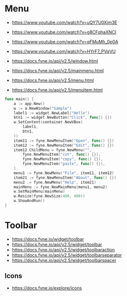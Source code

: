 # Menu
- https://www.youtube.com/watch?v=uQY7U0Xim3E
- https://www.youtube.com/watch?v=g8CFqhaXNCI
- https://www.youtube.com/watch?v=qFMuMh_0p0A
- https://www.youtube.com/watch?v=HYrF7_PVqVU

- https://docs.fyne.io/api/v2.5/window.html
- https://docs.fyne.io/api/v2.5/mainmenu.html
- https://docs.fyne.io/api/v2.5/menu.html
- https://docs.fyne.io/api/v2.5/menuitem.html

```go
func main() {
 	a := app.New()
 	w := a.NewWindow("Sample")
 	label1 := widget.NewLabel("Hello")
 	btn1 := widget.NewButton("Click", func() {})
 	w.SetContent(container.NewVBox(
 		label1,
 		btn1,
 	))
 	item11 := fyne.NewMenuItem("Open", func() {})
 	item12 := fyne.NewMenuItem("Edit", func() {})
 	item12.ChildMenu = fyne.NewMenu("",
 		fyne.NewMenuItem("cut", func() {}),
 		fyne.NewMenuItem("copy", func() {}),
 		fyne.NewMenuItem("paste", func() {}),
 	)
 	menu1 := fyne.NewMenu("File", item11, item12)
 	item21 := fyne.NewMenuItem("About", func() {})
 	menu2 := fyne.NewMenu("Help", item21)
 	mainMenu := fyne.NewMainMenu(menu1, menu2)
 	w.SetMainMenu(mainMenu)
 	w.Resize(fyne.NewSize(400, 400))
 	w.ShowAndRun()
}
```
# Toolbar
- https://docs.fyne.io/widget/toolbar
- https://docs.fyne.io/api/v2.5/widget/toolbar
- https://docs.fyne.io/api/v2.5/widget/toolbaraction
- https://docs.fyne.io/api/v2.5/widget/toolbarseparator
- https://docs.fyne.io/api/v2.5/widget/toolbarspacer
## Icons
- https://docs.fyne.io/explore/icons
